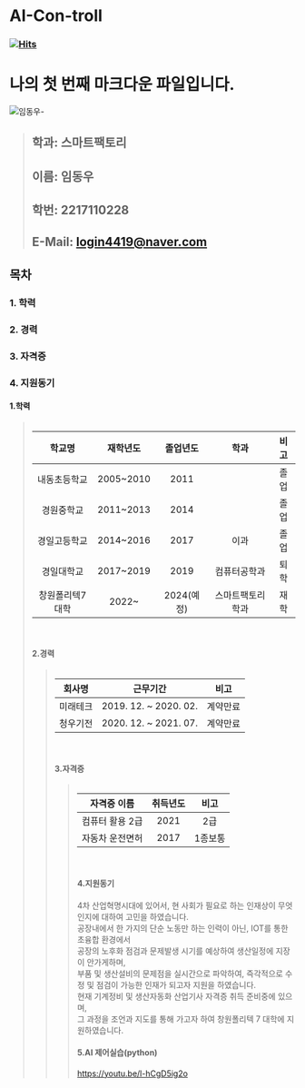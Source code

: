 # AI-Con-troll

### [![Hits](https://hits.seeyoufarm.com/api/count/incr/badge.svg?url=https%3A%2F%2Fgithub.com%2FIDWoo&count_bg=%23A5FF60&title_bg=%23FFF900&icon=cloudflare.svg&icon_color=%231A1AF2&title=hits&edge_flat=false)](https://hits.seeyoufarm.com)
# **나의 첫 번째 마크다운 파일입니다.**
![임동우-](https://user-images.githubusercontent.com/112921153/189826929-5f4ac4bc-703f-41f0-8fde-68658269de11.jpg)
> 
> ##  **학과: 스마트팩토리**
> ##  **이름: 임동우**   
> ##  **학번: 2217110228**    
> ##  **E-Mail: login4419@naver.com**    




## 목차    
###  1. 학력 
###  2. 경력    
###  3. 자격증
###  4. 지원동기   

#### 1.학력
> <table>
|학교명 | 재학년도 | 졸업년도 | 학과 | 비고 |
|:------------:|:------------------:|:-------:|:----------:|:---------:|
| 내동초등학교 | 2005~2010 | 2011 |   | 졸업 |
| 경원중학교 | 2011~2013 | 2014 |    | 졸업 |
| 경일고등학교 | 2014~2016 | 2017 | 이과 | 졸업 |
| 경일대학교 | 2017~2019 | 2019 | 컴퓨터공학과 | 퇴학 |
| 창원폴리텍7대학| 2022~ | 2024(예정)| 스마트팩토리학과 | 재학 |
<br>
 
#### 2.경력
> <table>
| 회사명 | 근무기간  | 비고 |
|:------------:|:-------------------:|:-------:|
| 미래테크 | 2019. 12. ~ 2020. 02. | 계약만료 |
| 청우기전 | 2020. 12. ~ 2021. 07. | 계약만료 |
 <br>
 
#### 3.자격증
> <table>
| 자격증 이름 | 취득년도  | 비고 |
|:------------:|:-------------------:|:-------:|
| 컴퓨터 활용 2급 | 2021 | 2급 |
| 자동차 운전면허 | 2017 | 1종보통|
<br>
 
 #### 4.지원동기    
 4차 산업혁명시대에 있어서, 현 사회가 필요로 하는 인재상이 무엇인지에 대하여 고민을 하였습니다.<br>
 공장내에서 한 가지의 단순 노동만 하는 인력이 아닌, IOT를 통한 초융합 환경에서<br>
 공장의 노후화 점검과 문제발생 시기를 예상하여 생산일정에 지장이 안가게하며,<br>
 부품 및 생산설비의 문제점을 실시간으로 파악하여, 즉각적으로 수정 및 점검이 가능한 인재가 되고자 지원을 하였습니다.<br>
 현재 기계정비 및 생산자동화 산업기사 자격증 취득 준비중에 있으며,<br>
 그 과정을 조언과 지도를 통해 가고자 하여 창원폴리텍 7 대학에 지원하였습니다.


#### 5.AI 제어실습(python)
https://youtu.be/l-hCgD5ig2o
